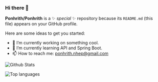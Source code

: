 ### Hi there 👋

**Ponhrith/Ponhrith** is a ✨ _special_ ✨ repository because its `README.md` (this file) appears on your GitHub profile.

Here are some ideas to get you started:

- 🔭 I’m currently working on something cool.
- 🌱 I’m currently learning API and Spring Boot.
- 📫 How to reach me: ponhrith.nhep@gmail.com

![Github Stats](https://github-readme-stats.vercel.app/api?username=Ponhrith&count_private=true&show_icons=true&theme=radical)

![Top languages](https://github-readme-stats.vercel.app/api/top-langs/?username=PONHRITH&show_icons=true&theme=radical)
